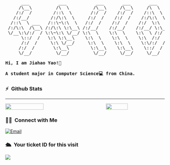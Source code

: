 <pre>
      ___           ___           ___       ___       ___     
     /\__\         /\  \         /\__\     /\__\     /\  \    
    /:/  /        /::\  \       /:/  /    /:/  /    /::\  \   
   /:/__/        /:/\:\  \     /:/  /    /:/  /    /:/\:\  \  
  /::\  \ ___   /::\~\:\  \   /:/  /    /:/  /    /:/  \:\  \ 
 /:/\:\  /\__\ /:/\:\ \:\__\ /:/__/    /:/__/    /:/__/ \:\__\
 \/__\:\/:/  / \:\~\:\ \/__/ \:\  \    \:\  \    \:\  \ /:/  /
      \::/  /   \:\ \:\__\    \:\  \    \:\  \    \:\  /:/  / 
      /:/  /     \:\ \/__/     \:\  \    \:\  \    \:\/:/  /  
     /:/  /       \:\__\        \:\__\    \:\__\    \::/  /   
     \/__/         \/__/         \/__/     \/__/     \/__/    
     
<strong>Hi, I am Jiahao Yao!👋 </strong>

<strong>A student major in Computer Science💻 from China. </strong>
</pre> 


### ⚡️ &nbsp;Github Stats

<hr>

<div style="display: flex; justify-content: space-between;">

  <img src="https://github-readme-stats.vercel.app/api?username=Pingwu-y&count_private=true&show_icons=true" style="width: 49%;"/>

  <img src="https://github-readme-stats.vercel.app/api/top-langs/?username=Pingwu-y&layout=compact" style="width: 37%;"/>

</div>



### 🤝🏻 &nbsp;Connect with Me
<a href="mailto:2558770152@qq.com"><img alt="Email" src="https://img.shields.io/badge/Email-2558770152@qq.com-blue?style=flat-square&logo=gmail"></a>


### 🛳 &nbsp;Your ticket ID for this visit
<img src="https://profile-counter.glitch.me/Pingwu-y/count.svg" />

